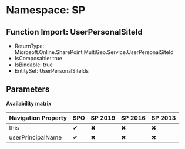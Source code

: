# Namespace: SP

## Function Import: UserPersonalSiteId

- ReturnType: Microsoft.Online.SharePoint.MultiGeo.Service.UserPersonalSiteId
- IsComposable: true
- IsBindable: true
- EntitySet: UserPersonalSiteIds

## Parameters

**Availability matrix**

Navigation Property | SPO | SP 2019 | SP 2016 | SP 2013
----------|-----|---------|---------|--------
this | ✔ | ✖ | ✖ | ✖
userPrincipalName | ✔ | ✖ | ✖ | ✖
